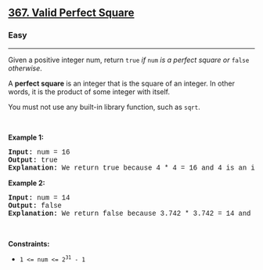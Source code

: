 <h2><a href="https://leetcode.com/problems/valid-perfect-square/">367. Valid Perfect Square</a></h2><h3>Easy</h3><hr><div><p>Given a positive integer num, return <code style="font-family: monospace, Bangla1013, sans-serif;">true</code> <em>if</em> <code style="font-family: monospace, Bangla1013, sans-serif;">num</code> <em>is a perfect square or</em> <code style="font-family: monospace, Bangla1013, sans-serif;">false</code> <em>otherwise</em>.</p>

<p>A <strong>perfect square</strong> is an integer that is the square of an integer. In other words, it is the product of some integer with itself.</p>

<p>You must not use any built-in library function, such as <code style="font-family: monospace, Bangla1013, sans-serif;">sqrt</code>.</p>

<p>&nbsp;</p>
<p><strong class="example">Example 1:</strong></p>

<pre style="font-family: SFMono-Regular, Consolas, &quot;Liberation Mono&quot;, Menlo, Courier, monospace, Bangla1013, sans-serif;"><strong>Input:</strong> num = 16
<strong>Output:</strong> true
<strong>Explanation:</strong> We return true because 4 * 4 = 16 and 4 is an integer.
</pre>

<p><strong class="example">Example 2:</strong></p>

<pre style="font-family: SFMono-Regular, Consolas, &quot;Liberation Mono&quot;, Menlo, Courier, monospace, Bangla1013, sans-serif;"><strong>Input:</strong> num = 14
<strong>Output:</strong> false
<strong>Explanation:</strong> We return false because 3.742 * 3.742 = 14 and 3.742 is not an integer.
</pre>

<p>&nbsp;</p>
<p><strong>Constraints:</strong></p>

<ul>
	<li><code style="font-family: monospace, Bangla1013, sans-serif;">1 &lt;= num &lt;= 2<sup>31</sup> - 1</code></li>
</ul>
</div>